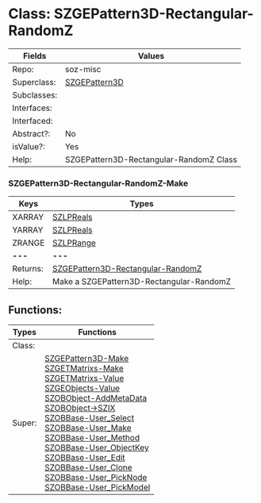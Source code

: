 
# Class:	SZGEPattern3D-Rectangular-RandomZ

| Fields | Values |
| --------- | --------- |
| Repo: | soz-misc |
| Superclass: | [SZGEPattern3D](SZGEPattern3D.html) |
| Subclasses: |  |
| Interfaces: |  |
| Interfaced: |  |
| Abstract?: | No |
| isValue?: | Yes |
| Help: | SZGEPattern3D-Rectangular-RandomZ Class |

### SZGEPattern3D-Rectangular-RandomZ-Make

| Keys | Types |
| --------- | --------- |
| XARRAY | [SZLPReals](SZLPReals.html) |
| YARRAY | [SZLPReals](SZLPReals.html) |
| ZRANGE | [SZLPRange](SZLPRange.html) |
| **---** | **---** |
| Returns: | [SZGEPattern3D-Rectangular-RandomZ](SZGEPattern3D-Rectangular-RandomZ.html) |
| Help: | Make a SZGEPattern3D-Rectangular-RandomZ |


## Functions:

| Types | Functions |
| --------- | --------- |
| Class: |  |
| Super: | [SZGEPattern3D-Make](SZGEPattern3D.html) <br> [SZGETMatrixs-Make](SZGETMatrixs.html) <br> [SZGETMatrixs-Value](SZGETMatrixs.html) <br> [SZGEObjects-Value](SZGEObjects.html) <br> [SZOBObject-AddMetaData](SZOBObject.html) <br> [SZOBObject->SZIX](SZOBObject.html) <br> [SZOBBase-User_Select](SZOBBase.html) <br> [SZOBBase-User_Make](SZOBBase.html) <br> [SZOBBase-User_Method](SZOBBase.html) <br> [SZOBBase-User_ObjectKey](SZOBBase.html) <br> [SZOBBase-User_Edit](SZOBBase.html) <br> [SZOBBase-User_Clone](SZOBBase.html) <br> [SZOBBase-User_PickNode](SZOBBase.html) <br> [SZOBBase-User_PickModel](SZOBBase.html) |



